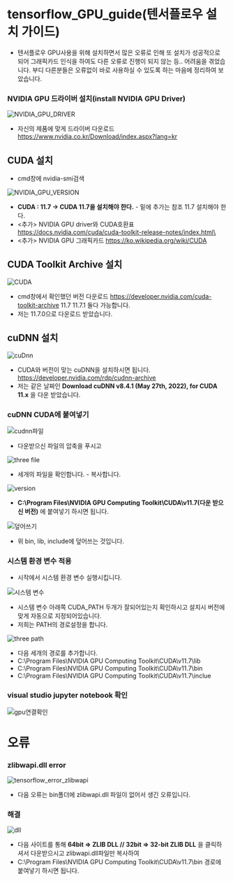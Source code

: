 # tensorflow_GPU_guide(텐서플로우 설치 가이드)
* 텐서플로우 GPU사용을 위해 설치하면서 많은 오류로 인해 또 설치가 성공적으로 되어 그래픽카드 인식을 하여도 다른 오류로 진행이 되지 않는 등.. 어려움을 겪었습니다. 부디 다른분들은 오류없이 바로 사용하실 수 있도록 하는 마음에 정리하여 보았습니다.


### NVIDIA GPU 드라이버 설치(install NVIDIA GPU Driver)
![NVIDIA_GPU_DRIVER](https://user-images.githubusercontent.com/39722575/204004320-f6f368a7-5d68-4a5a-9da1-1dceabbb2d25.PNG)
* 자신의 제품에 맞게 드라이버 다운로드 https://www.nvidia.co.kr/Download/index.aspx?lang=kr
## CUDA 설치
* cmd창에 nvidia-smi검색

![NVIDIA_GPU_VERSION](https://user-images.githubusercontent.com/39722575/204002507-e3ae8ad5-36f7-4162-b2aa-612ff10f4f0c.PNG)

* **CUDA : 11.7 ->  CUDA 11.7을 설치해야 한다.** - 밑에 추가는 참조 11.7 설치해야 한다.
* <추가> NVIDIA GPU driver와 CUDA호환표 https://docs.nvidia.com/cuda/cuda-toolkit-release-notes/index.html\
* <추가> NVIDIA GPU 그래픽카드 https://ko.wikipedia.org/wiki/CUDA

## CUDA Toolkit Archive 설치
![CUDA](https://user-images.githubusercontent.com/39722575/204006015-fc679c67-4d80-4228-bffc-fdaa7b083222.PNG)
* cmd창에서 확인했던 버전 다운로드 https://developer.nvidia.com/cuda-toolkit-archive 11.7 11.7.1 둘다 가능합니다.
* 저는 11.7.0으로 다운로드 받았습니다.
## cuDNN 설치
![cuDnn](https://user-images.githubusercontent.com/39722575/204006675-3f00aa63-40e8-4a9e-beba-46564462160f.PNG)
* CUDA와 버전이 맞는 cuDNN을 설치하시면 됩니다. https://developer.nvidia.com/rdp/cudnn-archive
* 저는 같은 날짜인 **Download cuDNN v8.4.1 (May 27th, 2022), for CUDA 11.x** 을 다운 받았습니다.

### cuDNN CUDA에 붙여넣기

![cudnn파일](https://user-images.githubusercontent.com/39722575/204008431-021d8631-d6e2-417a-9082-8153f3568a1f.PNG)

* 다운받으신 파일의 압축을 푸시고 

![three file](https://user-images.githubusercontent.com/39722575/204008467-61aeb7f8-c6d6-4cfd-8d1d-f5edd707a779.PNG)

* 세개의 파일을 확인합니다. - 복사합니다.

![version](https://user-images.githubusercontent.com/39722575/204008450-d91573e9-58b1-45b4-b5ff-916065135608.PNG)

* **C:\Program Files\NVIDIA GPU Computing Toolkit\CUDA\v11.7(다운 받으신 버전)** 에 붙여넣기 하시면 됩니다.

![덮어쓰기](https://user-images.githubusercontent.com/39722575/204008918-e45c5162-1d6f-4d54-8b1f-70889ff71b25.PNG)
* 위 bin, lib, include에 덮어쓰는 것입니다.

### 시스템 환경 변수 적용
* 시작에서 시스템 환경 변수 실행시킵니다.


![시스템 변수](https://user-images.githubusercontent.com/39722575/204010255-3e0b4f4a-4114-48fe-98cd-6da3984f76c2.PNG)
* 시스템 변수 아래쪽 CUDA_PATH 두개가 잘되어있는지 확인하시고 설치시 버전에 맞게 자동으로 지정되어있습니다.
* 저희는 PATH의 경로설정을 합니다.

![three path](https://user-images.githubusercontent.com/39722575/204010261-50ed0045-7715-4729-8640-ade666379ee7.PNG)
* 다음 세개의 경로를 추가합니다.
* C:\Program Files\NVIDIA GPU Computing Toolkit\CUDA\v11.7\lib
* C:\Program Files\NVIDIA GPU Computing Toolkit\CUDA\v11.7\bin
* C:\Program Files\NVIDIA GPU Computing Toolkit\CUDA\v11.7\inclue


### visual studio jupyter notebook 확인
![gpu연결확인](https://user-images.githubusercontent.com/39722575/205069902-1bb27fdb-a67b-4358-84dc-59ca1a730b73.PNG)



# 오류
### zlibwapi.dll error
![tensorflow_error_zlibwapi](https://user-images.githubusercontent.com/39722575/204003032-61b15473-0e3f-4f95-82e7-501367528247.PNG)

* 다음 오류는 bin폴더에 zlibwapi.dll 파일이 없어서 생긴 오류입니다.

### 해결

![dll](https://user-images.githubusercontent.com/39722575/204011099-21f72b54-5f68-4040-9e15-eb33e1ee1627.PNG)
* 다음 사이트를 통해 **64bit => ZLIB DLL // 32bit => 32-bit ZLIB DLL** 을 클릭하셔서 다운받으시고 zlibwapi.dll파일만 복사하여
* C:\Program Files\NVIDIA GPU Computing Toolkit\CUDA\v11.7\bin 경로에 붙여넣기 하시면 됩니다.  

